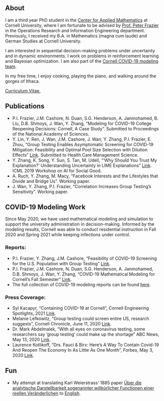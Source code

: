 ## About
I am a third year PhD student in the [Center for Applied Mathematics](https://www.cam.cornell.edu/cam) at Cornell University, where I am fortunate to be advised by [Prof. Peter Frazier](https://people.orie.cornell.edu/pfrazier/) in the Operations Research and Information Engineering department. Previously, I received my B.A. in Mathematics (magna cum laude) and German Studies at Cornell University.

I am interested in sequential decision-making problems under uncertainty and in dynamic environments. I work on problems in reinforcement learning and Bayesian optimization. I am also part of the [Cornell COVID-19 modeling team](https://datasciencecenter.cornell.edu/research/covid-19-mathematical-modeling-for-cornells-fall-semester/).

In my free time, I enjoy cooking, playing the piano, and walking around the gorges of Ithaca.

<a href="files/YujiaZhang_CV_07282021_GitHubPages.pdf" target="_blank">Curriculum Vitae.</a>



## Publications
* P.I. Frazier, J.M. Cashore, N. Duan, S.G. Henderson, A. Janmohamed, B. Liu, D.B. Shmoys, J. Wan, Y. Zhang, “Modeling for COVID-19 College Reopening Decisions: Cornell, A Case Study”. Submitted to Proceedings of the National Academy of Sciences.
* Y. Lin, Y. Ren, J. Wan, J.M. Cashore, J. Wan, Y. Zhang, P.I. Frazier, E. Zhou, “Group Testing Enables Asymptomatic Screening for COVID-19 Mitigation: Feasibility and Optimal Pool Size Selection with Dilution Effects” [Link](https://arxiv.org/pdf/2008.06642.pdf). Submitted to Health Care Management Science.
* Y. Zhang, K. Song, Y. Sun, S. Tan, M. Udell, “‘Why Should You Trust My Explanation?’ Understanding Uncertainty in LIME Explanations” [Link](https://arxiv.org/abs/1904.12991). ICML 2019 Workshop on AI for Social Good. 
* A. Ruch, Y. Zhang, M. Macy, “Facebook Interests and the Lifestyles that Divide and Bridge Us”. Working paper.
* J. Wan, Y. Zhang, P.I. Frazier, “Correlation Increases Group Testing’s Sensitivity”. Working paper.

## COVID-19 Modeling Work
Since May 2020, we have used mathematical modeling and simulation to support the university administration in decision-making. Informed by the modeling results, Cornell was able to conduct residential instruction in Fall 2020 and Spring 2021 while keeping infections under control. 

### Reports: 
* P.I. Frazier, Y. Zhang, J.M. Cashore, “Feasibility of COVID-19 Screening for the U.S. Population with Group Testing” [Link](https://docs.google.com/document/d/1hw5K5V7XOug_r6CQ0UYt25szQxXFPmZmFhK15ZpH5U0/edit#heading=h.1bjgrg7lbia7).
* P.I. Frazier, J.M. Cashore, N. Duan, S.G. Henderson, A. Janmohamed, D.B. Shmoys, J. Wan, Y. Zhang, “COVID-19 Mathematical Modeling for Cornell’s Fall Semester” [Link](https://covid.cornell.edu/_assets/files/covid_19_modeling_main_report.pdf).
* The full collection of COVID-19 modeling reports can be found [here](https://covid.cornell.edu/testing/modeling/).

### Press Coverage:
* Syl Kacapyr, “Containing COVID-19 at Cornell”, Cornell Engineering Spotlights, 2021 [Link](https://www.engineering.cornell.edu/spotlights/containing-covid-19-cornell).
* Melanie Lefkowitz, “Group testing could screen entire US, research suggests”, Cornell Chronicle, June 11, 2020 [Link](https://news.cornell.edu/stories/2020/06/group-testing-could-screen-entire-us-research-suggests).
* Dr. Mark Abdelmalek, “With all eyes on coronavirus testing, some researchers say ’group testing’ could make up the shortage” ABC News, May 13, 2020 [Link](https://abcnews.go.com/Health/eyes-coronavirus-testing-researchers-group-testing-make-shortage/story?id=70658896).
* Laurence Kotlikoff, “Drs. Fauci & Birx: Here’s A Way To Contain Covid-19 And Reopen The Economy In As Little As One Month”, Forbes, May 3, 2020 [Link](https://www.forbes.com/sites/kotlikoff/2020/05/03/dr-fauci-heres-a-way-to-contain-covid-19-and-reopen-the-economy-in-as-little-as-one-month/?sh=73b664bc1c7a).


## Fun

* My attempt at translating Karl Weierstrass' 1885 paper [Über die analytische Darstellbarkeit sogenannter willkürlicher Functionen einer reellen Veränderlichen](https://www.cambridge.org/core/books/mathematische-werke/uber-die-analytische-darstellbarkeit-sogenannter-willkurlicher-functionen-reeller-argumente/8C407E36F74E4257BF4A9A19CA661B93) to <a href="files/Weierstrass_Translation.pdf" target="_blank">English</a>.
